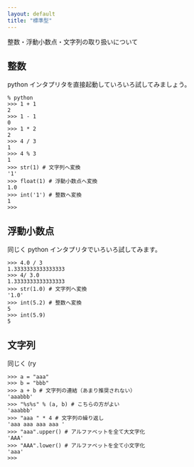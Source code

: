 ```yaml
---
layout: default
title: "標準型"
---
```

整数・浮動小数点・文字列の取り扱いについて

## 整数
python インタプリタを直接起動していろいろ試してみましょう。

    % python 
    >>> 1 + 1
    2
    >>> 1 - 1
    0
    >>> 1 * 2
    2
    >>> 4 / 3
    1
    >>> 4 % 3
    1
    >>> str(1) # 文字列へ変換
    '1'
    >>> float(1) # 浮動小数点へ変換
    1.0
    >>> int('1') # 整数へ変換
    1
    >>>

## 浮動小数点
同じく python インタプリタでいろいろ試してみます。

    >>> 4.0 / 3
    1.3333333333333333
    >>> 4/ 3.0
    1.3333333333333333
    >>> str(1.0) # 文字列へ変換
    '1.0'
    >>> int(5.2) # 整数へ変換
    5
    >>> int(5.9)
    5

## 文字列
同じく (ry

    >>> a = "aaa"
    >>> b = "bbb"
    >>> a + b # 文字列の連結（あまり推奨されない）
    'aaabbb'
    >>> "%s%s" % (a, b) # こちらの方がよい
    'aaabbb'
    >>> "aaa " * 4 # 文字列の繰り返し
    'aaa aaa aaa aaa '
    >>> "aaa".upper() # アルファベットを全て大文字化
    'AAA'
    >>> "AAA".lower() # アルファベットを全て小文字化
    'aaa'
    >>>
